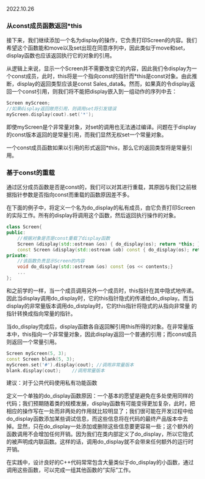 2022.10.26


### 从const成员函数返回*this
接下来，我们继续添加一个名为display的操作，它负责打印Screen的内容。我们希望这个函数能和move以及set出现在同意序列中，因此类似于move和set，display函数也应该返回执行它的对象的引用。

从逻辑上来说，显示一个Screen并不需要改变它的内容，因此我们令display为一个const成员，此时，this将是一个指向const的指针而*this是const对象。由此推断，display的返回类型应该是const Sales_data&。然而，如果真的令display返回一个const引用，则我们将不能把display嵌入到一组动作的序列中去：

```c++
Screen myScreen;
//如果display返回敞亮引用，则调用set将引发错误
myScreen.display(cout).set('*');
```

即使myScreen是个非常量对象，对set的调用也无法通过编译。问题在于display的const版本返回的是常量引用，而我们显然无权set一个常量对象。

一个const成员函数如果以引用的形式返回*this，那么它的返回类型将是常量引用。

### 基于const的重载
通过区分成员函数是否是const的，我们可以对其进行重载，其原因与我们之前根据指针参数是否指向const而重载的函数原因差不多。

在下面的例子中，将定义一个名为do_display的私有成员，由它负责打印Screen的实际工作。所有的display将调用这个函数，然后返回执行操作的对象。

```c++
class Screen{
public:
    //根据对象是否是const重载了display函数
    Screen &display(std::ostrean &os) { do_display(os); return *this; }
    const Screen &display(std::ostream &ob) const { do_display(os); return *this; }
private:
    //该函数负责显示Screen的内容
    void do_display(std::ostream &os) const {os << contents;}
    ...
};
```

和之前学的一样，当一个成员调用另外一个成员时，this指针在其中隐式地传递。因此当display调用do_display时，它的this指针隐式的传递给do_display。而当display的非常量版本调用do_distplay时，它的this指针将隐式的从指向非常量 的指针转换成指向常量的指针。

当do_display完成后，display函数各自返回解引用this所得的对象。在非常量版本中，this指向一个非常量对象，因此display返回一个普通的引用；而const成员则返回一个常量引用。

```c++
Screen myScreen(5, 3);
const Screen blank(5, 3);
myScreen.set('#').display(cout); //调用非常量版本
blank.display(cout);    //调用常量版本
```

建议：对于公共代码使用私有功能函数

定义一个单独的do_display函数原因：一个基本的愿望是避免在多处使用同样的代码；我们预期随着类的规模发展，display函数有可能变得更加复杂，此时，把相应的操作写在一处而非两处的作用就比较明显了；我们很可能在开发过程中给do_display函数添加某些调试信息，而这些信息将在代码的最终产品版本中去掉。显然，只在do_display一处添加或删除这些信息要更容易一些；这个额外的函数调用不会增加任何开销。因为我们在类内部定义了do_display，所以它隐式的被声明成内联函数。这样的话，调用do_display就不会带来任何额外的运行时开销。

在实践中，设计良好的C++代码常常包含大量类似于do_display的小函数，通过调用这些函数，可以完成一组其他函数的“实际”工作。
